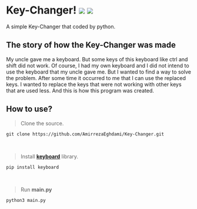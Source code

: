 # Key-Changer! <a href="https://www.python.org/"><img src="https://img.shields.io/badge/language-python-blue"></a> <a href="https://www.python.org/"><img src="https://img.shields.io/badge/language-python-blue"></a>

A simple Key-Changer that coded by python.

## The story of how the Key-Changer was made
My uncle gave me a keyboard. But some keys of this keyboard like ctrl and shift did not work. Of course, I had my own keyboard and I did not intend to use the keyboard that my uncle gave me. But I wanted to find a way to solve the problem. After some time it occurred to me that I can use the replaced keys. I wanted to replace the keys that were not working with other keys that are used less. And this is how this program was created.

## How to use?
> Clone the source.
```
git clone https://github.com/AmirrezaEghdami/Key-Changer.git 
```
<br>

> Install **[keyboard](https://github.com/boppreh/keyboard)** library.
```
pip install keyboard
```
<br>

> Run **main.py**
```
python3 main.py
```
